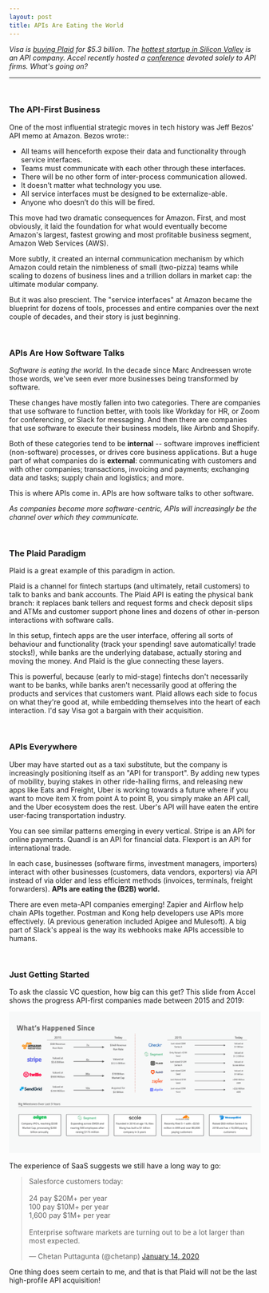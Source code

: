 ```yaml
---
layout: post
title: APIs Are Eating the World
---
```


*Visa is [buying Plaid](https://techcrunch.com/2020/01/13/visa-is-acquiring-plaid-for-5-3-billion-2x-its-final-private-valuation/) for $5.3 billion.  The [hottest startup in Silicon Valley](https://stripe.com/) is an API company.  Accel recently hosted a [conference](https://techcrunch.com/2019/09/06/apis-are-the-next-big-saas-wave/) devoted solely to API firms.  What's going on?*

----

<br/>

### The API-First Business

One of the most influential strategic moves in tech history was Jeff Bezos' API memo at Amazon.  Bezos wrote:: 

- All teams will henceforth expose their data and functionality through service interfaces.
- Teams must communicate with each other through these interfaces.
- There will be no other form of inter-process communication allowed.
- It doesn’t matter what technology you use.
- All service interfaces must be designed to be externalize-able. 
- Anyone who doesn’t do this will be fired. 

This move had two dramatic consequences for Amazon.  First, and most obviously, it laid the foundation for what would eventually become Amazon's largest, fastest growing and most profitable business segment, Amazon Web Services (AWS).  

More subtly, it created an internal communication mechanism by which Amazon could retain the nimbleness of small (two-pizza) teams while scaling to dozens of business lines and a trillion dollars in market cap: the ultimate modular company.

But it was also prescient.  The "service interfaces" at Amazon became the blueprint for dozens of tools, processes and entire companies over the next couple of decades, and their story is just beginning.

<br/>

### APIs Are How Software Talks

*Software is eating the world.*  In the decade since Marc Andreessen wrote those words, we've seen ever more businesses being transformed by software.  

These changes have mostly fallen into two categories.  There are companies that use software to function better, with tools like Workday for HR, or Zoom for conferencing, or Slack for messaging.  And then there are companies that use software to execute their business models, like Airbnb and Shopify.  

Both of these categories tend to be **internal** -- software improves inefficient (non-software) processes, or drives core business applications.  But a huge part of what companies do is **external**:  communicating with customers and with other companies; transactions, invoicing and payments; exchanging data and tasks; supply chain and logistics; and more.

This is where APIs come in.  APIs are how software talks to other software.  

*As companies become more software-centric, APIs will increasingly be the channel over which they communicate.*

<br/>

### The Plaid Paradigm

Plaid is a great example of this paradigm in action.  

Plaid is a channel for fintech startups (and ultimately, retail customers) to talk to banks and bank accounts.  The Plaid API is eating the physical bank branch: it replaces bank tellers and request forms and check deposit slips and ATMs and customer support phone lines and dozens of other in-person interactions with software calls.

In this setup, fintech apps are the user interface, offering all sorts of behaviour and functionality (track your spending!  save automatically!  trade stocks!), while banks are the underlying database, actually storing and moving the money.  And Plaid is the glue connecting these layers.

This is powerful, because (early to mid-stage) fintechs don't necessarily want to be banks, while banks aren't necessarily good at offering the products and services that customers want.  Plaid allows each side to focus on what they're good at, while embedding themselves into the heart of each interaction.  I'd say Visa got a bargain with their acquisition.

<br/>

### APIs Everywhere

Uber may have started out as a taxi substitute, but the company is increasingly positioning itself as an "API for transport".  By adding new types of mobility, buying stakes in other ride-hailing firms, and releasing new apps like Eats and Freight, Uber is working towards a future where if you want to move item X from point A to point B, you simply make an API call, and the Uber ecosystem does the rest.  Uber's API will have eaten the entire user-facing transportation industry.

You can see similar patterns emerging in every vertical.  Stripe is an API for online payments.  Quandl is an API for financial data.  Flexport is an API for international trade.  

In each case, businesses (software firms, investment managers, importers) interact with other businesses (customers, data vendors, exporters) via API instead of via older and less efficient methods (invoices, terminals, freight forwarders).  **APIs are eating the (B2B) world.**

There are even meta-API companies emerging!  Zapier and Airflow help chain APIs together.  Postman and Kong help developers use APIs more effectively.  (A previous generation included Apigee and Mulesoft).  A big part of Slack's appeal is the way its webhooks make APIs accessible to humans.  

<br/>

### Just Getting Started 

To ask the classic VC question, how big can this get?  This slide from Accel shows the progress API-first companies made between 2015 and 2019:

<img src="/assets/img/api-companies-accel.png" alt="API Companies" class="image">

The experience of SaaS suggests we still have a long way to go:

<blockquote class="twitter-tweet"><p lang="en" dir="ltr">Salesforce customers today:<br><br>24 pay $20M+ per year<br>100 pay $10M+ per year<br>1,600 pay $1M+ per year<br><br>Enterprise software markets are turning out to be a lot larger than most expected.</p>&mdash; Chetan Puttagunta (@chetanp) <a href="https://twitter.com/chetanp/status/1217146989370052608?ref_src=twsrc%5Etfw">January 14, 2020</a></blockquote> <script async src="https://platform.twitter.com/widgets.js" charset="utf-8"></script>

One thing does seem certain to me, and that is that Plaid will not be the last high-profile API acquisition!
